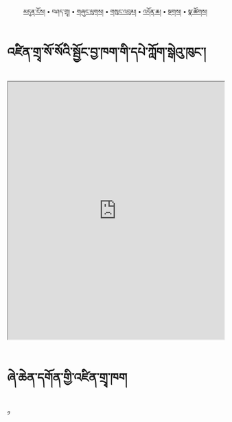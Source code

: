 <p align="center">
  <a href="https://bdrc-reader.github.io/shechen/">མདུན་ངོས།</a> • <span>བཤད་གྲྭ།</span> • <a href="https://bdrc-reader.github.io/shechen/shunglug">གཞུང་ལུགས།</a>  • <a href="https://bdrc-reader.github.io/shechen/sungbum">གསུང་འབུམ།</a> • <a href="https://bdrc-reader.github.io/shechen/doncha">འདོན་ཆ།</a> • <a href="https://bdrc-reader.github.io/shechen/tantra">སྔགས།</a> •  <a href="https://bdrc-reader.github.io/shechen/natsok">སྣ་ཚོགས།</a></p>

# འཛིན་གྲྭ་སོ་སོའི་སྦྱོང་བྱ་ཁག་གི་དཔེ་ཀློག་སྒེའུ་ཁུང་།


<iframe src="https://library.bdrc.io/scripts/embed-iframe.html?work=bdr:W1ERI0009001&origin=website.com" width="100%" height="600"></iframe>

<br>
<br>

# ཞེ་ཆེན་དགོན་གྱི་འཛིན་གྲྭ་ཁག

༡
